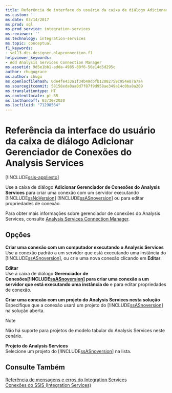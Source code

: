 ```yaml
---
title: Referência de interface do usuário da caixa de diálogo Adicionar Gerenciador de Conexões do Analysis Services | Microsoft Docs
ms.custom: ''
ms.date: 03/14/2017
ms.prod: sql
ms.prod_service: integration-services
ms.reviewer: ''
ms.technology: integration-services
ms.topic: conceptual
f1_keywords:
- sql13.dts.designer.olapconnection.f1
helpviewer_keywords:
- Add Analysis Services Connection Manager
ms.assetid: 9d5e1bb1-adda-4985-80f6-56e14d5d295c
author: chugugrace
ms.author: chugu
ms.openlocfilehash: 0de4fe433a1f34b49dbfb12082759c954e87a7a4
ms.sourcegitcommit: 58158eda0aa0d7f87f9d958ae349a14c0ba8a209
ms.translationtype: HT
ms.contentlocale: pt-BR
ms.lasthandoff: 03/30/2020
ms.locfileid: "71298564"
---
```

# <a name="add-analysis-services-connection-manager-dialog-box-ui-reference"></a>Referência da interface do usuário da caixa de diálogo Adicionar Gerenciador de Conexões do Analysis Services

[!INCLUDE[ssis-appliesto](../../includes/ssis-appliesto-ssvrpluslinux-asdb-asdw-xxx.md)]


  Use a caixa de diálogo **Adicionar Gerenciador de Conexões do Analysis Services** para criar uma conexão com um servidor executando [!INCLUDE[ssNoVersion](../../includes/ssnoversion-md.md)] [!INCLUDE[ssASnoversion](../../includes/ssasnoversion-md.md)] ou para editar propriedades de conexão.  
  
 Para obter mais informações sobre gerenciador de conexões do Analysis Services, consulte [Analysis Services Connection Manager](../../integration-services/connection-manager/analysis-services-connection-manager.md).  
  
## <a name="options"></a>Opções  
 **Criar uma conexão com um computador executando o Analysis Services**  
 Use a conexão padrão a um servidor que está executando uma instância do [!INCLUDE[ssASnoversion](../../includes/ssasnoversion-md.md)], ou crie uma nova conexão clicando em **Editar**.  
  
 **Editar**  
 Use a caixa de diálogo **Gerenciador de Conexões[!INCLUDE[ssASnoversion](../../includes/ssasnoversion-md.md)] para criar uma conexão a um servidor que está executando uma instância do**  e para editar propriedades de conexão.  
  
 **Criar uma conexão com um projeto do Analysis Services nesta solução**  
 Especifique que a conexão usará um projeto do [!INCLUDE[ssASnoversion](../../includes/ssasnoversion-md.md)] na solução aberta.  
  
> [!NOTE]  
>  Não há suporte para projetos de modelo tabular do Analysis Services neste cenário.  
  
 **Projeto do Analysis Services**  
 Selecione um projeto do [!INCLUDE[ssASnoversion](../../includes/ssasnoversion-md.md)] na lista.  
  
## <a name="see-also"></a>Consulte Também  
 [Referência de mensagens e erros do Integration Services](../../integration-services/integration-services-error-and-message-reference.md)   
 [Conexões do SSIS &#40;Integration Services&#41;](../../integration-services/connection-manager/integration-services-ssis-connections.md)  
  
  
